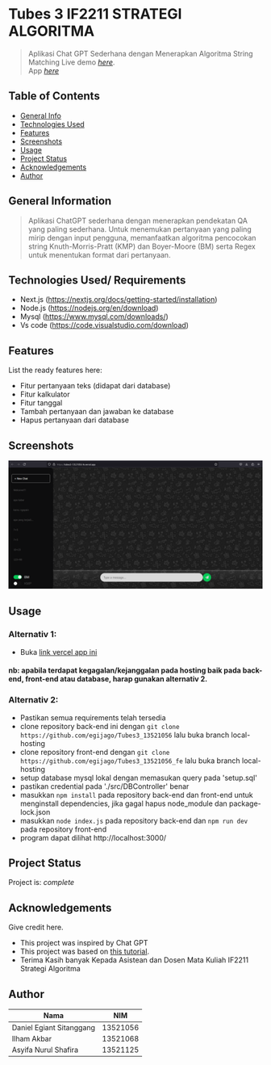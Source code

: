 # Tubes 3 IF2211 STRATEGI ALGORITMA
> Aplikasi Chat GPT Sederhana dengan Menerapkan Algoritma String Matching
> Live demo [_here_](https://youtu.be/3Et_hr3oYcw). <br>
> App [_here_](https://tubes3-13521056-fe.vercel.app/)

## Table of Contents
* [General Info](#general-information)
* [Technologies Used](#technologies-used)
* [Features](#features)
* [Screenshots](#screenshots)
* [Usage](#usage)
* [Project Status](#project-status)
* [Acknowledgements](#acknowledgements)
* [Author](#contact)
<!-- * [License](#license) -->


## General Information
> Aplikasi ChatGPT sederhana dengan menerapkan pendekatan QA yang paling sederhana. Untuk menemukan pertanyaan yang paling mirip dengan input pengguna, memanfaatkan algoritma pencocokan string Knuth-Morris-Pratt (KMP) dan Boyer-Moore (BM) serta Regex untuk menentukan format dari pertanyaan.  

<!-- You don't have to answer all the questions - just the ones relevant to your project. -->


## Technologies Used/ Requirements
- Next.js   (https://nextjs.org/docs/getting-started/installation)
- Node.js   (https://nodejs.org/en/download)
- Mysql     (https://www.mysql.com/downloads/)
- Vs code   (https://code.visualstudio.com/download)


## Features
List the ready features here:
- Fitur pertanyaan teks (didapat dari database)
- Fitur kalkulator
- Fitur tanggal
- Tambah pertanyaan dan jawaban ke database
- Hapus pertanyaan dari database


## Screenshots
![Example screenshot](./img/gptathome.png)
<!-- If you have screenshots you'd like to share, include them here. -->


## Usage
### Alternativ 1: 
- Buka [link vercel app ini](https://tubes3-13521056-fe.vercel.app/)
#### nb: apabila terdapat kegagalan/kejanggalan pada hosting baik pada back-end, front-end atau database, harap gunakan alternativ 2.
### Alternativ 2:
- Pastikan semua requirements telah tersedia
- clone repository back-end ini dengan `git clone https://github.com/egijago/Tubes3_13521056` lalu buka branch local-hosting
- clone repository front-end dengan `git clone https://github.com/egijago/Tubes3_13521056_fe` lalu buka branch local-hosting
- setup database mysql lokal dengan memasukan query pada 'setup.sql'
- pastikan credential pada './src/DBController' benar
- masukkan `npm install` pada repository back-end dan front-end untuk menginstall dependencies, jika gagal hapus node_module dan package-lock.json
- masukkan `node index.js` pada repository back-end dan `npm run dev` pada repository front-end
- program dapat dilihat http://localhost:3000/


## Project Status
Project is:  _complete_ 


## Acknowledgements
Give credit here.
- This project was inspired by Chat GPT
- This project was based on [this tutorial](https://www.youtube.com/watch?v=V6Hq_EX2LLM&t=10670s).
- Terima Kasih banyak Kepada Asistean dan Dosen Mata Kuliah IF2211 Strategi Algoritma


## Author

|Nama |NIM|
|---|---|
|Daniel Egiant Sitanggang|13521056|
|Ilham Akbar|13521068|
|Asyifa Nurul Shafira|13521125|


<!-- Optional -->
<!-- ## License -->
<!-- This project is open source and available under the [... License](). -->

<!-- You don't have to include all sections - just the one's relevant to your project -->
